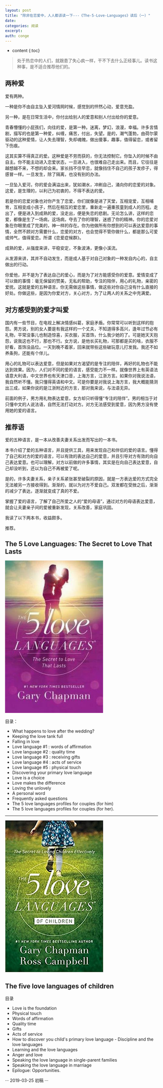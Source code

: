 ```yaml
---
layout: post
title: "除非在恋爱中，人人都该读一下---《The-5-Love-Languages》读后（一）"
date:
categories: 阅读
excerpt:
auth: conge
---
```

* content
{:toc}

> 处于热恋中的人们，就跟患了失心疯一样，干不下去什么正经事儿。读书这种事，是不适合推荐他们的。

## 两种爱

爱有两种。

一种是你不由自主坠入爱河情网时候，感觉到的怦然心动，爱意充盈。

另一种，是在日常生活中，你付出给别人的爱意和别人付出给你的爱意。

青春懵懂的小屁孩们，向往的爱，是第一种。迷离，梦幻，浪漫，幸福。许多言情剧，描写的也是第一种爱，纠缠，痛苦，付出，失望。是的，潮气蓬勃，由荷尔蒙驱动的这种爱情，让人失去理智，失却魂魄，做出傻事，趣事，值得留恋，或者留下伤痕。

这其实算不得真正的爱。这种爱是不劳而获的，你无法控制它。你坠入的时候不由自主。你不能主动进入恋爱状态，一旦进入，也很难自己走出来。而且，它往往是越想越不来，不想的却会来。家长挡不住早恋，就像挡住不自己的孩子发疹子，得感冒一样。一旦发生，除了隔离，也没有别的办法。

一旦坠入爱河，你的爱会满溢出来，犹如潮水，冲刷自己，涌向你的恋爱的对象。这爱，是生理的，以利己为初衷的，不得不表达的爱。

若是你的恋爱对象也对你产生了恋爱，你们就像是进了天堂，互相宠爱，互相哺育，互相变成小孩子，然后在相互的爱恋里，重新走一遍重孩童到成人的历程。走出了，便是进入到成熟的爱，没走出，便是失恋的悲剧。无论怎么讲，这样的恋爱，都像是生了一场病，这场病，夺去了你的理智，迷惑了你的精神。你的恋爱对象在你眼里成了完美的，神一样的存在。你为他做所有你想到的可以表达爱意的事情，全然不顾对方需要什么，恋爱的对方，也会觉得不管你做什么，都是那么可爱或帅气，值得爱恋。所谓《恋爱症候群》。

成熟的爱，从强度来讲，平稳安定，不象波涛，更像小溪流。

从发源来讲，其并不自动发生，而是成人基于对自己对象的一种发自内心的，自主做出的行动。

你爱他，并不是为了表达自己的爱心，而是为了对方能感受你的爱意。爱情变成了可以做的事情：毫无保留的赞美，无私的帮助，专注的陪伴，用心的礼物，亲密的爱抚。这就是爱的五种语言。你无需做这些事情，做这些对你自己没有什么直接的好处。你做这些，是因为你爱对方，关心对方，为了让两人的关系之中充满爱。

## 对方感受到的爱才叫爱

国内有一些节目，在电视上解决情感纠葛，家庭矛盾。你常常可以听到这样的抱怨。男方说，别的女人要是有我这样的一个丈夫，不知道得多高兴，逢年过节必有礼物，平常没事儿也制造惊喜，买衣服，买首饰，什么我少她的了。可是她天天抱怨，说我这也不行，那也不行。女方说，是他长买礼物，可那都是买的啥，衣服不好看，首饰没品位。一天到晚不着家，回来就带些这些破玩意儿打发我。我还不如养条狗，还能有个伴儿。

用心的礼物可以表达爱意，但是如果对方渴望的是专注的陪伴，再好的礼物也不能达到效果。因为，人们对不同的爱的语言，感受能力不一样。就像世界上有英语法语意大利语，中文世界也有天津口音，上海方言，江浙方言。如果你对我说法语，我自然听不懂。我只懂得英语和中文。可是你要是对我说上海方言，我大概能猜测出三成，如果你说的是江浙附近的方言，那对我来说，与法语无异。

前面的例子，男方用礼物表达爱意，女方却只听得懂“专注的陪伴”。男的相当于对只懂中文的人说法语，自然无法打动对方。对方无法感受到爱意，因为男方没有使用她的爱的语言。

## 推荐语

爱的五种语言，是一本从改善夫妻关系出发而写出的一本书。

本书介绍了爱的五种语言，并且提供工具，用来发现自己和伴侣的爱的语言。懂得了自己和对方的爱的语言，可以有效的表达自己的爱意，并且引导对方有效的向自己表达爱意。也可以理解，对方以前做的许多事情，其实是在向自己表达爱意，自己却没听到，还以为自己不再被爱了呢。

是的，许多夫妻关系，亲子关系紧张甚至破裂的原因，就是一方表达爱的方式完全无法被另一方接收得到。渐渐的，就以为对方不爱自己。双发都在受挫之后，渐渐的减少了表达，逐渐就变成了真的不爱。

掌握了爱的语言，了解了自己所爱之人的“爱的母语”，通过对方的母语表达爱意，就会让夫妻亲子间的爱被重新发现，关系改善，家庭巩固。

我读了以下两本书，收益颇多。

推荐。

## The 5 Love Languages: The Secret to Love That Lasts
![image.png](/assets/images/阅读/118382-575651393717c189.png)


目录：
* What happens to love after the wedding?
* Keeping the love tank full
* Falling in love
* Love language #1 : words of affirmation
* Love language #2 : quality time
* Love language #3 : receiving gifts
* Love language #4 : acts of service
* Love language #5 : physical touch
* Discovering your primary love language
* Love is a choice
* Love makes the difference
* Loving the unlovely
* A personal word
* Frequently asked questions
* The 5 love languages profiles for couples (for him)
* The 5 love languages profiles for couples (for her).

-----------------

![ ](/assets/images/阅读/118382-82769b1226025d1d.png)

## The five love languages of children

目录

* Love is the foundation
* Physical touch
* Words of affirmation
* Quality time
* Gifts
* Acts of service
* How to discover you child's primary love language - Discipline and the love languages
* Learning and the love languages
* Anger and love
* Speaking the love language in single-parent families
* Speaking the love language in marriage
* Epilogue: Opportunities.

 ···
2019-03-25 初稿
···

